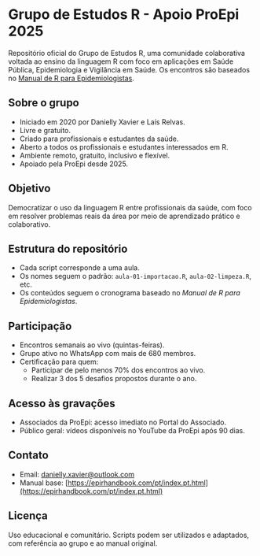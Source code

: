 # Grupo de Estudos R - Apoio ProEpi 2025

Repositório oficial do Grupo de Estudos R, uma comunidade colaborativa voltada ao ensino da linguagem R com foco em aplicações em Saúde Pública, Epidemiologia e Vigilância em Saúde. Os encontros são baseados no [Manual de R para Epidemiologistas](https://epirhandbook.com/pt/index.pt.html).

## Sobre o grupo

- Iniciado em 2020 por Danielly Xavier e Laís Relvas.
- Livre e gratuito. 
- Criado para profissionais e estudantes da saúde.
- Aberto a todos os profissionais e estudantes interessados em R.
- Ambiente remoto, gratuito, inclusivo e flexível.
- Apoiado pela ProEpi desde 2025.

## Objetivo

Democratizar o uso da linguagem R entre profissionais da saúde, com foco em resolver problemas reais da área por meio de aprendizado prático e colaborativo.

## Estrutura do repositório

- Cada script corresponde a uma aula.
- Os nomes seguem o padrão: `aula-01-importacao.R`, `aula-02-limpeza.R`, etc.
- Os conteúdos seguem o cronograma baseado no *Manual de R para Epidemiologistas*.

## Participação

- Encontros semanais ao vivo (quintas-feiras).
- Grupo ativo no WhatsApp com mais de 680 membros.
- Certificação para quem:
  - Participar de pelo menos 70% dos encontros ao vivo.
  - Realizar 3 dos 5 desafios propostos durante o ano.

## Acesso às gravações

- Associados da ProEpi: acesso imediato no Portal do Associado.
- Público geral: vídeos disponíveis no YouTube da ProEpi após 90 dias.

## Contato

- Email: danielly.xavier@outlook.com
- Manual base: [https://epirhandbook.com/pt/index.pt.html](https://epirhandbook.com/pt/index.pt.html)

## Licença

Uso educacional e comunitário. Scripts podem ser utilizados e adaptados, com referência ao grupo e ao manual original.

